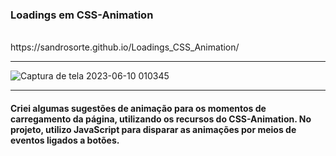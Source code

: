 <h3> Loadings em CSS-Animation</h3><br>
https://sandrosorte.github.io/Loadings_CSS_Animation/<hr>

![Captura de tela 2023-06-10 010345](https://github.com/SandroSorte/Loadings_CSS_Animation/assets/108229719/5a79c196-91ac-4e3f-bc7b-98e8860cb839)<hr>
<h4>Criei algumas sugestões de animação para os momentos de carregamento da página, utilizando os recursos do CSS-Animation. No projeto, utilizo JavaScript para disparar as animações por meios de eventos ligados a botões.</h4>
